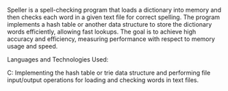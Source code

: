 
Speller is a spell-checking program that loads a dictionary into memory and then checks each word in a given text file for correct spelling. The program implements a hash table or another data structure to store the dictionary words efficiently, allowing fast lookups. The goal is to achieve high accuracy and efficiency, measuring performance with respect to memory usage and speed.

Languages and Technologies Used:

C: Implementing the hash table or trie data structure and performing file input/output operations for loading and checking words in text files.
